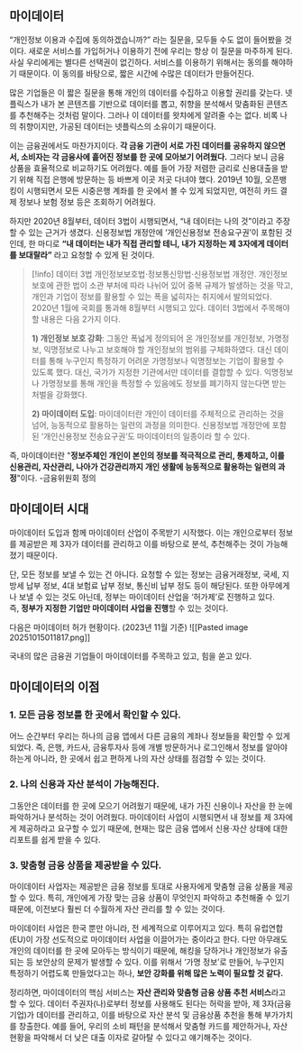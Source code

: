## 마이데이터

“개인정보 이용과 수집에 동의하겠습니까?” 라는 질문을, 모두들 수도 없이 들어봤을 것이다. 새로운 서비스를 가입허거나 이용하기 전에 우리는 항상 이 질문을 마주하게 된다. 사실 우리에게는 별다른 선택권이 없긴하다. 서비스를 이용하기 위해서는 동의를 해야하기 때문이다. 이 동의를 바탕으로, 짧은 시간에 수많은 데이터가 만들어진다.

많은 기업들은 이 짧은 질문을 통해 개인의 데이터를 수집하고 이용할 권리를 갖는다. 넷플릭스가 내가 본 콘텐츠를 기반으로 데이터를 뽑고, 취향을 분석해서 맞춤화된 콘텐츠를 추천해주는 것처럼 말이다. 그러나 이 데이터를 왓챠에게 알려줄 수는 없다. 비록 나의 취향이지만, 가공된 데이터는 넷플릭스의 소유이기 때문이다.

이는 금융권에서도 마찬가지이다. **각 금융 기관이 서로 가진 데이터를 공유하지 않으면서, 소비자는 각 금융사에 흩어진 정보를 한 곳에 모아보기 어려웠다.** 그러다 보니 금융 상품을 효율적으로 비교하기도 어려웠다. 예를 들어 가장 저렴한 금리로 신용대출을 받기 위해 직접 은행에 방문하는 등 바쁘게 이곳 저곳 다녀야 했다. 2019년 10월, 오픈뱅킹이 시행되면서 모든 시중은행 계좌를 한 곳에서 볼 수 있게 되었지만, 여전히 카드 결제 정보나 보험 정보 등은 조회하기 어려웠다.

하지만 2020년 8월부터, 데이터 3법이 시행되면서, “내 데이터는 나의 것”이라고 주장할 수 있는 근거가 생겼다. 신용정보법 개정안에 ‘개인신용정보 전송요구권’이 포함된 것인데, 한 마디로 **“내 데이터는 내가 직접 관리할 테니, 내가 지정하는 제 3자에게 데이터를 보대랄라”** 라고 요청할 수 있게 된 것이다.

> [!info] 데이터 3법
> 개인정보보호법⋅정보통신망법⋅신용정보법 개정안. 개인정보 보호에 관한 법이 소관 부처에 따라 나뉘어 있어 중복 규제가 발생하는 것을 막고, 개인과 기업이 정보를 활용할 수 있는 폭을 넓히자는 취지에서 발의되었다. 2020년 1월에 국회를 통과해 8월부터 시행되고 있다. 데이터 3법에서 주목해야 할 내용은 다음 2가지 이다.  
> 
> **1) 개인정보 보호 강화**: 그동안 폭넓게 정의되어 온 개인정보를 개인정보, 가명정보, 익명정보로 나누고 보호해야 할 개인정보의 범위를 구체화하였다. 대신 데이터를 통해 누구인지 특정하기 어려운 가명정보나 익명정보는 기업이 활용할 수 있도록 했다. 대신, 국가가 지정한 기관에서만 데이터를 결합할 수 있다. 익명정보나 가명정보를 통해 개인을 특정할 수 있음에도 정보를 폐기하지 않는다면 받는 처벌을 강화했다.  
> 
> **2) 마이데이터 도입**: 마이데이터란 개인이 데이터를 주체적으로 관리하는 것을 넘어, 능동적으로 활용하는 일련의 과정을 의미한다. 신용정보법 개정안에 포함된 ‘개인신용정보 전송요구권’도 마이데이터의 일종이라 할 수 있다.

즉, 마이데이터란 "**정보주체인 개인이 본인의 정보를 적극적으로 관리, 통제하고, 이를 신용관리, 자산관리, 나아가 건강관리까지 개인 생활에 능동적으로 활용하는 일련의 과정**"이다. -금융위원회 정의

## 마이데이터 시대

마이데이터 도입과 함께 마이데이터 산업이 주목받기 시작했다. 이는 개인으로부터 정보를 제공받은 제 3자가 데이터를 관리하고 이를 바탕으로 분석, 추천해주는 것이 가능해졌기 때문이다.

단, 모든 정보를 보낼 수 있는 건 아니다. 요청할 수 있는 정보는 금융거래정보, 국세, 지방세 납부 정보, 4대 보험료 납부 정보, 통신비 납부 정도 등이 해당된다. 또한 아무에게나 보낼 수 있는 것도 아닌데, 정부는 마이데이터 산업을 ‘허가제’로 진행하고 있다. 즉, **정부가 지정한 기업만 마이데이터 사업을 진행**할 수 있는 것이다.

다음은 마이데이터 허가 현황이다. (2023년 11월 기준)
![[Pasted image 20251015011817.png]]

국내의 많은 금융권 기업들이 마이데이터를 주목하고 있고, 힘을 쏟고 있다.

## 마이데이터의 이점

### 1. 모든 금융 정보를 한 곳에서 확인할 수 있다.
어느 순간부터 우리는 하나의 금융 앱에서 다른 금융의 계좌나 정보들을 확인할 수 있게 되었다. 즉, 은행, 카드사, 금융투자사 등에 개별 방문하거나 로그인해서 정보를 알아야하는게 아니라, 한 곳에서 쉽고 편하게 나의 자산 상태를 점검할 수 있는 것이다.

### 2. 나의 신용과 자산 분석이 가능해진다.
그동안은 데이터를 한 곳에 모으기 어려웠기 때문에, 내가 가진 신용이나 자산을 한 눈에 파악하거나 분석하는 것이 어려웠다. 마이데이터 사업이 시행되면서 내 정보를 제 3자에게 제공하라고 요구할 수 있기 때문에, 현재는 많은 금융 앱에서 신용⋅자산 상태에 대한 리포트를 쉽게 받을 수 있다.

### 3. 맞춤형 금융 상품을 제공받을 수 있다.
마이데이터 사업자는 제공받은 금융 정보를 토대로 사용자에게 맞춤형 금융 상품을 제공할 수 있다. 특히, 개인에게 가장 맞는 금융 상품이 무엇인지 파악하고 추천해줄 수 있기 때문에, 이전보다 훨씬 더 수월하게 자산 관리를 할 수 있는 것이다.

마이데이터 사업은 한국 뿐만 아니라, 전 세계적으로 이루어지고 있다. 특히 유럽연합(EU)이 가장 선도적으로 마이데이터 사업을 이끌어가는 중이라고 한다. 다만 아무래도 개인의 데이터를 한 곳에 모아두는 방식이기 때문에, 해킹을 당하거나 개인정보가 유출되는 등 보안상의 문제가 발생할 수 있다. 이를 위해서 ‘가명 정보’로 만들어, 누구인지 특정하기 어렵도록 만들었다고는 하나, **보안 강화를 위해 많은 노력이 필요할 것 같다.**

정리하면, 마이데이터의 핵심 서비스는 **자산 관리와 맞춤형 금융 상품 추천 서비스**라고 할 수 있다. 데이터 주권자(나)로부터 정보를 사용해도 된다는 허락을 받아, 제 3자(금융기업)가 데이터를 관리하고, 이를 바탕으로 자산 분석 및 금융상품 추천을 통해 부가가치를 창출한다. 예를 들어, 우리의 소비 패턴을 분석해서 맞춤형 카드를 제안하거나, 자산 현황을 파악해서 더 낮은 대출 이자로 갈아탈 수 있다고 얘기해주는 것이다.